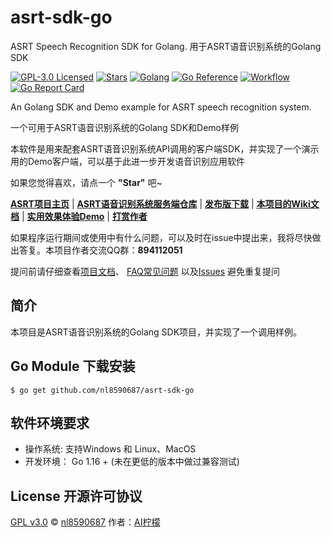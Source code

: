 # asrt-sdk-go
ASRT Speech Recognition SDK for Golang. 用于ASRT语音识别系统的Golang SDK

[![GPL-3.0 Licensed](https://img.shields.io/badge/License-GPL3.0-blue.svg?style=flat)](https://opensource.org/licenses/GPL-3.0) 
[![Stars](https://img.shields.io/github/stars/nl8590687/asrt_sdk_go)](https://github.com/nl8590687/asrt_sdk_go) 
[![Golang](https://img.shields.io/badge/Go-1.16-blue.svg)](https://go.dev/) 
[![Go Reference](https://pkg.go.dev/badge/github.com/nl8590687/asrt-sdk-go.svg)](https://pkg.go.dev/github.com/nl8590687/asrt-sdk-go)
[![Workflow](https://github.com/nl8590687/asrt-sdk-go/actions/workflows/go.yml/badge.svg)](https://github.com/nl8590687/asrt-sdk-go/actions/workflows/go.yml)
[![Go Report Card](https://goreportcard.com/badge/github.com/nl8590687/asrt-sdk-go)](https://goreportcard.com/report/github.com/nl8590687/asrt-sdk-go)

An Golang SDK and Demo example for ASRT speech recognition system. 

一个可用于ASRT语音识别系统的Golang SDK和Demo样例

本软件是用来配套ASRT语音识别系统API调用的客户端SDK，并实现了一个演示用的Demo客户端，可以基于此进一步开发语音识别应用软件

如果您觉得喜欢，请点一个 **"Star"** 吧~

[**ASRT项目主页**](https://asrt.ailemon.net/) | 
[**ASRT语音识别系统服务端仓库**](https://github.com/nl8590687/ASRT_SpeechRecognition) |
[**发布版下载**](https://asrt.ailemon.net/download) | 
[**本项目的Wiki文档**](https://wiki.ailemon.net/docs/asrt-doc) | 
[**实用效果体验Demo**](https://asrt.ailemon.net/demo) | 
[**打赏作者**](https://wiki.ailemon.net/docs/asrt-doc/asrt-doc-1deo9u61unti9)

如果程序运行期间或使用中有什么问题，可以及时在issue中提出来，我将尽快做出答复。本项目作者交流QQ群：**894112051**

提问前请仔细查看[项目文档](https://asrt.ailemon.net/docs/)、 
[FAQ常见问题](https://wiki.ailemon.net/docs/asrt-doc/asrt-doc-1deoeud494h4f)
以及[Issues](https://github.com/nl8590687/ASRT_SpeechRecognition/issues) 避免重复提问

## 简介
本项目是ASRT语音识别系统的Golang SDK项目，并实现了一个调用样例。

## Go Module 下载安装
```shell
$ go get github.com/nl8590687/asrt-sdk-go
```
## 软件环境要求
* 操作系统: 支持Windows 和 Linux、MacOS
* 开发环境： Go 1.16 + (未在更低的版本中做过兼容测试)

## License 开源许可协议

[GPL v3.0](LICENSE) © [nl8590687](https://github.com/nl8590687) 作者：[AI柠檬](https://www.ailemon.net/)

